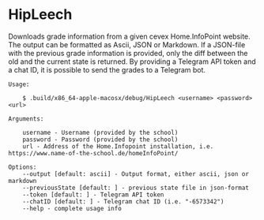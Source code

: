 # HipLeech

Downloads grade information from a given cevex Home.InfoPoint website. The output can be formatted as
Ascii, JSON or Markdown. If a JSON-file with the previous grade information is provided, only the diff
between the old and the current state is returned. By providing a Telegram API token and a chat ID,
it is possible to send the grades to a Telegram bot.

```
Usage:

    $ .build/x86_64-apple-macosx/debug/HipLeech <username> <password> <url>

Arguments:

    username - Username (provided by the school)
    password - Password (provided by the school)
    url - Address of the Home.Infopoint installation, i.e. https://www.name-of-the-school.de/homeInfoPoint/

Options:
    --output [default: ascii] - Output format, either ascii, json or markdown
    --previousState [default: ] - previous state file in json-format
    --token [default: ] - Telegram API token
    --chatID [default: ] - Telegram chat ID (i.e. "-6573342")
    --help - complete usage info
````
